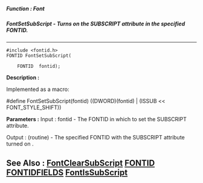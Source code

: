 ##### Function : Font
##### FontSetSubScript - Turns on the SUBSCRIPT attribute in the specified FONTID.
---
```
#include <fontid.h>
FONTID FontSetSubScript(

	FONTID  fontid);
```
**Description :**

Implemented as a macro:

#define FontSetSubScript(fontid) ((DWORD)(fontid) | (ISSUB << 
FONT_STYLE_SHIFT))

**Parameters :**
Input :
fontid  -  The FONTID in which to set the SUBSCRIPT attribute.

Output :
(routine)  -  The specified FONTID with the SUBSCRIPT attribute turned on .



**See Also :**
[FontClearSubScript](/reference/Func/FontClearSubScript)
[FONTID](/reference/Data/FONTID)
[FONTIDFIELDS](/reference/Data/FONTIDFIELDS)
[FontIsSubScript](/reference/Func/FontIsSubScript)
---
